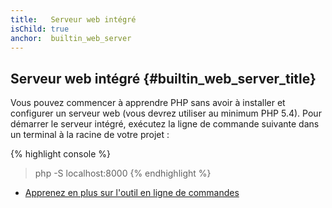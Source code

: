 ```yaml
---
title:   Serveur web intégré
isChild: true
anchor:  builtin_web_server
---
```


## Serveur web intégré {#builtin_web_server_title}

Vous pouvez commencer à apprendre PHP sans avoir à installer et configurer un serveur web (vous devrez utiliser au minimum PHP 5.4).
Pour démarrer le serveur intégré, exécutez la ligne de commande suivante dans un terminal à la racine de votre projet :

{% highlight console %}
> php -S localhost:8000
{% endhighlight %}

* [Apprenez en plus sur l'outil en ligne de commandes][cli-server]

[cli-server]: http://www.php.net/manual/fr/features.commandline.webserver.php
